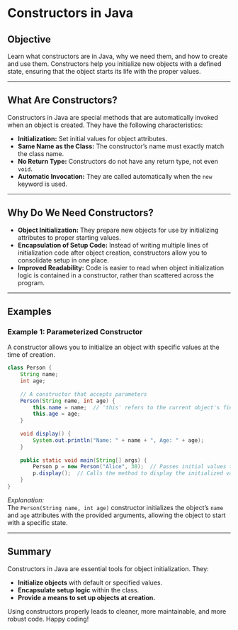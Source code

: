 # Constructors in Java

## Objective
Learn what constructors are in Java, why we need them, and how to create and use them. Constructors help you initialize new objects with a defined state, ensuring that the object starts its life with the proper values.

---

## What Are Constructors?
Constructors in Java are special methods that are automatically invoked when an object is created. They have the following characteristics:
- **Initialization:** Set initial values for object attributes.
- **Same Name as the Class:** The constructor’s name must exactly match the class name.
- **No Return Type:** Constructors do not have any return type, not even `void`.
- **Automatic Invocation:** They are called automatically when the `new` keyword is used.

---

## Why Do We Need Constructors?
- **Object Initialization:** They prepare new objects for use by initializing attributes to proper starting values.
- **Encapsulation of Setup Code:** Instead of writing multiple lines of initialization code after object creation, constructors allow you to consolidate setup in one place.
- **Improved Readability:** Code is easier to read when object initialization logic is contained in a constructor, rather than scattered across the program.

---

## Examples

### Example 1: Parameterized Constructor
A  constructor allows you to initialize an object with specific values at the time of creation.

```java
class Person {
    String name;
    int age;
    
    // A constructor that accepts parameters
    Person(String name, int age) {
        this.name = name;  // 'this' refers to the current object's field
        this.age = age;
    }
    
    void display() {
        System.out.println("Name: " + name + ", Age: " + age);
    }
    
    public static void main(String[] args) {
        Person p = new Person("Alice", 30);  // Passes initial values to the constructor
        p.display();  // Calls the method to display the initialized values
    }
}
```

*Explanation:*  
The `Person(String name, int age)` constructor initializes the object’s `name` and `age` attributes with the provided arguments, allowing the object to start with a specific state.

---

## Summary
Constructors in Java are essential tools for object initialization. They:
- **Initialize objects** with default or specified values.
- **Encapsulate setup logic** within the class.
- **Provide a means to set up objects at creation.**

Using constructors properly leads to cleaner, more maintainable, and more robust code. Happy coding!